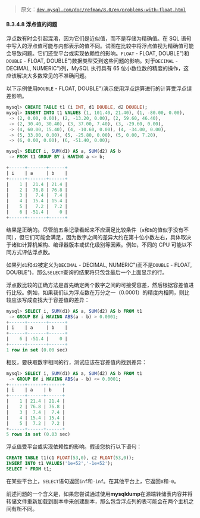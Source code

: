 > 原文：[`dev.mysql.com/doc/refman/8.0/en/problems-with-float.html`](https://dev.mysql.com/doc/refman/8.0/en/problems-with-float.html)

#### B.3.4.8 浮点值的问题

浮点数有时会引起混淆，因为它们是近似值，而不是存储为精确值。在 SQL 语句中写入的浮点值可能与内部表示的值不同。试图在比较中将浮点值视为精确值可能会导致问题。它们还受平台或实现依赖性的影响。`FLOAT` - FLOAT, DOUBLE")和`DOUBLE` - FLOAT, DOUBLE")数据类型受到这些问题的影响。对于`DECIMAL` - DECIMAL, NUMERIC")列，MySQL 执行具有 65 位小数位数的精度的操作，这应该解决大多数常见的不准确问题。

以下示例使用`DOUBLE` - FLOAT, DOUBLE")演示使用浮点运算进行的计算受浮点误差影响。

```sql
mysql> CREATE TABLE t1 (i INT, d1 DOUBLE, d2 DOUBLE);
mysql> INSERT INTO t1 VALUES (1, 101.40, 21.40), (1, -80.00, 0.00),
 -> (2, 0.00, 0.00), (2, -13.20, 0.00), (2, 59.60, 46.40),
 -> (2, 30.40, 30.40), (3, 37.00, 7.40), (3, -29.60, 0.00),
 -> (4, 60.00, 15.40), (4, -10.60, 0.00), (4, -34.00, 0.00),
 -> (5, 33.00, 0.00), (5, -25.80, 0.00), (5, 0.00, 7.20),
 -> (6, 0.00, 0.00), (6, -51.40, 0.00);

mysql> SELECT i, SUM(d1) AS a, SUM(d2) AS b
 -> FROM t1 GROUP BY i HAVING a <> b;

+------+-------+------+
| i    | a     | b    |
+------+-------+------+
|    1 |  21.4 | 21.4 |
|    2 |  76.8 | 76.8 |
|    3 |   7.4 |  7.4 |
|    4 |  15.4 | 15.4 |
|    5 |   7.2 |  7.2 |
|    6 | -51.4 |    0 |
+------+-------+------+
```

结果是正确的。尽管前五条记录看起来不应满足比较条件（`a`和`b`的值似乎没有不同），但它们可能会满足，因为数字之间的差异大约在第十位小数左右，具体取决于诸如计算机架构、编译器版本或优化级别等因素。例如，不同的 CPU 可能以不同方式评估浮点数。

如果列`d1`和`d2`被定义为`DECIMAL` - DECIMAL, NUMERIC")而不是`DOUBLE` - FLOAT, DOUBLE")，那么`SELECT`查询的结果将只包含最后一个上面显示的行。

浮点数比较的正确方法是首先确定两个数字之间的可接受容差，然后根据容差值进行比较。例如，如果我们认为浮点数在万分之一（0.0001）的精度内相同，则比较应该写成查找大于容差值的差异：

```sql
mysql> SELECT i, SUM(d1) AS a, SUM(d2) AS b FROM t1
 -> GROUP BY i HAVING ABS(a - b) > 0.0001;
+------+-------+------+
| i    | a     | b    |
+------+-------+------+
|    6 | -51.4 |    0 |
+------+-------+------+
1 row in set (0.00 sec)
```

相反，要获取数字相同的行，测试应该在容差值内找到差异：

```sql
mysql> SELECT i, SUM(d1) AS a, SUM(d2) AS b FROM t1
 -> GROUP BY i HAVING ABS(a - b) <= 0.0001;
+------+------+------+
| i    | a    | b    |
+------+------+------+
|    1 | 21.4 | 21.4 |
|    2 | 76.8 | 76.8 |
|    3 |  7.4 |  7.4 |
|    4 | 15.4 | 15.4 |
|    5 |  7.2 |  7.2 |
+------+------+------+
5 rows in set (0.03 sec)
```

浮点值受平台或实现依赖性的影响。假设您执行以下语句：

```sql
CREATE TABLE t1(c1 FLOAT(53,0), c2 FLOAT(53,0));
INSERT INTO t1 VALUES('1e+52','-1e+52');
SELECT * FROM t1;
```

在某些平台上，`SELECT`语句返回`inf`和`-inf`。在其他平台上，它返回`0`和`-0`。

前述问题的一个含义是，如果您尝试通过使用**mysqldump**在源端转储表内容并将转储文件重新加载到副本中来创建副本，那么包含浮点列的表可能会在两个主机之间有所不同。
